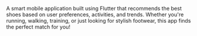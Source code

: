 A smart mobile application built using Flutter that recommends the best shoes based on user preferences, activities, and trends. Whether you're running, walking, training, or just looking for stylish footwear, this app finds the perfect match for you!
